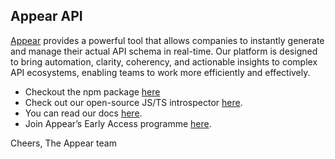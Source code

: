 ## Appear API

[Appear](https://www.appear.sh) provides a powerful tool that allows companies to instantly generate and manage their actual API schema in real-time. Our platform is designed to bring automation, clarity, coherency, and actionable insights to complex API ecosystems, enabling teams to work more efficiently and effectively.

- Checkout the npm package [here](https://www.npmjs.com/package/@appear.sh/introspector)
- Check out our open-source JS/TS introspector [here](https://github.com/appear-sh/introspector-js).
- You can read our docs [here](https://docs.appear.sh/docs).
- Join Appear’s Early Access programme [here](https://www.appear.sh/#Waitlist-form).

Cheers,
The Appear team
